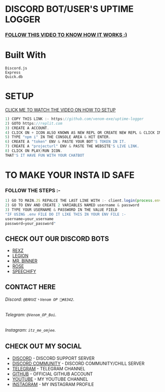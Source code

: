 # DISCORD BOT/USER'S UPTIME LOGGER
### [FOLLOW THIS VIDEO TO KNOW HOW IT WORKS :)]()

# Built With
```
Discord.js
Express
Quick.db
```

# SETUP

[CLICK ME TO WATCH THE VIDEO ON HOW TO SETUP](https://youtube.com/c/VenomExE)
```js
1) COPY THIS LINK :- https://github.com/venom-exe/uptime-logger
2) GOTO https://replit.com
3) CREATE A ACCOUNT.
4) CLICK ON + ICON ALSO KNOWN AS NEW REPL OR CREATE NEW REPL & CLICK IMPORT FROM GITHUB AND PASTE THE GITHUB LINK FROM STEP 1 & HIT ENTER.
5) TYPE "npm i" IN THE CONSOLE AREA & HIT ENTER.
6) CREATE A "token" ENV & PASTE YOUR BOT'S TOKEN IN IT.
7) CREATE A "projecturl" ENV & PASTE THE WEBSITE'S LIVE LINK.
8) CLICK ON PLAY/RUN ICON.
THAT'S IT HAVE FUN WITH YOUR CHATBOT
```
# TO MAKE YOUR INSTA ID SAFE
### FOLLOW THE STEPS :- 
```js
1) GO TO MAIN.JS REPALCE THE LAST LINE WITH :- client.login(process.env.username, process.env.password)
2) GO TO ENV AND CREATE 2 VARIABLES NAMED username & password
3) TYPE YOUR USERNAME & PASSWORD IN THE VALUE FIELD
"IF USING .env FILE DO IT LIKE THIS IN YOUR ENV FILE :- 
username=your_username
password=your_password"
```

## CHECK OUT OUR DISCORD BOTS
* [REXZ](https://discord.com/oauth2/authorize?client_id=856741116912861276&permissions=261993005047&scope=bot)
* [LEGION](https://discord.com/oauth2/authorize?client_id=843638969639239711&permissions=261993005047&scope=bot)
* [MR. BINNER](https://discord.com/oauth2/authorize?client_id=878935393360293908&permissions=261993005047&scope=bot)
* [ROSE](https://discord.com/oauth2/authorize?client_id=879589599062679552&permissions=261993005047&scope=bot)
* [SPEECHIFY](https://discord.com/api/oauth2/authorize?client_id=860020302766145597&permissions=8&scope=bot)

## CONTACT HERE
###### Discord: `@BЯΛVΣ丶Venom OP 🍷#8342`. 
###### Telegram: `@Venom_OP_Boi`.
###### Instagram: `itz_me_omjee`.

## CHECK OUT MY SOCIAL
* [DISCORD](https://discord.gg/cuBErWDy68) - DISCORD SUPPORT SERVER
* [DISCORD COMMUNITY](https://discord.gg/u6QxkmKNu3) - DISCORD COMMUNITY/CHILL SERVER
* [TELEGRAM](https://t.me/ErrorCarders) - TELEGRAM CHANNEL
* [GITHUB](https://github.com/venom-exe) - OFFICIAL GITHUB ACCOUNT
* [YOUTUBE](https://www.youtube.com/c/VenomExE/) - MY YOUTUBE CHANNEL
* [INSTAGRAM](https://instagram.com/itz_me_omjee) - MY INSTAGRAM PROFILE
